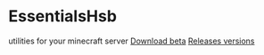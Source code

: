 # EssentialsHsb
utilities for your minecraft server
    [Download beta](https://github.com/HasheDev/EssentialsHsb/releases/download/1.1/EssentialsHsb.jar) [Releases versions](https://github.com/HasheDev/EssentialsHsb/releases)
